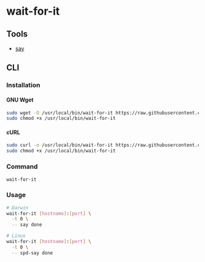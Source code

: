# wait-for-it

## Tools

- [say](/say.md)

## CLI

### Installation

#### GNU Wget

```sh
sudo wget -O /usr/local/bin/wait-for-it https://raw.githubusercontent.com/vishnubob/wait-for-it/master/wait-for-it.sh
sudo chmod +x /usr/local/bin/wait-for-it
```

#### cURL

```sh
sudo curl -o /usr/local/bin/wait-for-it https://raw.githubusercontent.com/vishnubob/wait-for-it/master/wait-for-it.sh
sudo chmod +x /usr/local/bin/wait-for-it
```

### Command

```sh
wait-for-it
```

### Usage

```sh
# Darwin
wait-for-it [hostname]:[port] \
  -t 0 \
  -- say done

# Linux
wait-for-it [hostname]:[port] \
  -t 0 \
  -- spd-say done
```
